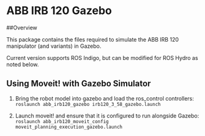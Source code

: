 # ABB IRB 120 Gazebo

##Overview

This package contains the files required to simulate the ABB IRB 120  manipulator (and variants) in Gazebo. 

Current version supports ROS Indigo, but can be modified for ROS Hydro as noted below.


## Using Moveit! with Gazebo Simulator

1. Bring the robot model into gazebo and load the ros_control controllers:
   ```roslaunch abb_irb120_gazebo irb120_3_58_gazebo.launch``` 

2. Launch moveit! and ensure that it is configured to run alongside Gazebo:
```roslaunch abb_irb120_moveit_config moveit_planning_execution_gazebo.launch``` 
